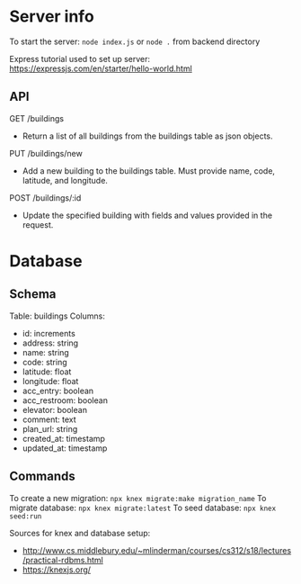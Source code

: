 # Server info

To start the server: `node index.js` or `node .` from backend directory

Express tutorial used to set up server: https://expressjs.com/en/starter/hello-world.html

## API

GET /buildings
- Return a list of all buildings from the buildings table as json objects.

PUT /buildings/new
- Add a new building to the buildings table. Must provide name, code, latitude, and longitude.

POST /buildings/:id
- Update the specified building with fields and values provided in the request.

# Database

## Schema

Table: buildings
Columns:
- id: increments
- address: string
- name: string
- code: string
- latitude: float
- longitude: float
- acc_entry: boolean
- acc_restroom: boolean
- elevator: boolean
- comment: text
- plan_url: string
- created_at: timestamp
- updated_at: timestamp

## Commands

To create a new migration: `npx knex migrate:make migration_name`
To migrate database: `npx knex migrate:latest`
To seed database: `npx knex seed:run`

Sources for knex and database setup:
- http://www.cs.middlebury.edu/~mlinderman/courses/cs312/s18/lectures/practical-rdbms.html
- https://knexjs.org/
